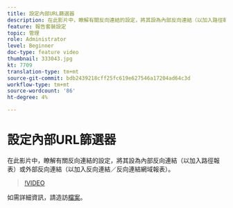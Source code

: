 ```yaml
---
title: 設定內部URL篩選器
description: 在此影片中，瞭解有關反向連結的設定，將其設為內部反向連結（以加入路徑報表）或外部反向連結（以加入反向連結／反向連結網域報表）。
feature: 報告套裝設定
topic: 管理
role: Administrator
level: Beginner
doc-type: feature video
thumbnail: 333043.jpg
kt: 7709
translation-type: tm+mt
source-git-commit: bdb2439218cff25fc619e627546a17204ad64c3d
workflow-type: tm+mt
source-wordcount: '86'
ht-degree: 4%

---
```



# 設定內部URL篩選器

在此影片中，瞭解有關反向連結的設定，將其設為內部反向連結（以加入路徑報表）或外部反向連結（以加入反向連結／反向連結網域報表）。

>[!VIDEO](https://video.tv.adobe.com/v/333043/?quality=12&learn=on)

如需詳細資訊，請造訪[檔案](https://experienceleague.adobe.com/docs/analytics/admin/admin-tools/internal-url-filter-admin.html)。
